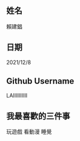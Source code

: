 姓名
----
賴建錩

日期
----
2021/12/8

Github Username
---------------
LAIIIIIIIIII

我最喜歡的三件事
---------------
玩遊戲  看動漫  睡覺